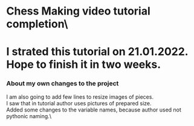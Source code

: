 # Chess Making video tutorial completion\
I strated this tutorial on 21.01.2022.\
Hope to finish it in two weeks.
======
### About my own changes to the project
I am also going to add few lines to resize images of pieces.\
I saw that in tutorial author uses pictures of prepared size.\
Added some changes to the variable names, because author used not pythonic naming.\
